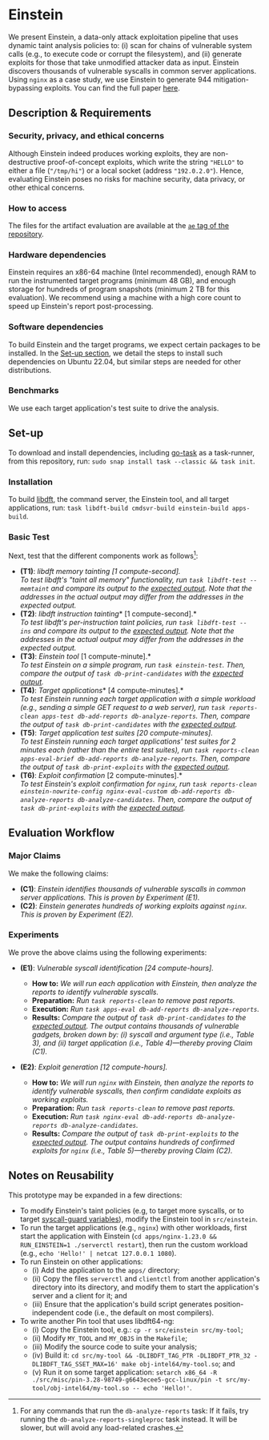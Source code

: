 # Einstein

We present Einstein, a data-only attack exploitation pipeline that uses dynamic taint analysis policies to: (i) scan for chains of vulnerable system calls (e.g., to execute code or corrupt the filesystem), and (ii) generate exploits for those that take unmodified attacker data as input.
Einstein discovers thousands of vulnerable syscalls in common server applications.
Using `nginx` as a case study, we use Einstein to generate 944 mitigation-bypassing exploits.
You can find the full paper [here](https://download.vusec.net/papers/einstein_sec24.pdf).

<!---
## Directory Structure ##

This repository is structured as follows:
-  _**TODO**_
--->

## Description & Requirements ##

### Security, privacy, and ethical concerns ###

Although Einstein indeed produces working exploits, they are non-destructive proof-of-concept exploits, which write the string `"HELLO"` to either a file (`"/tmp/hi"`) or a local socket (address `"192.0.2.0"`).
Hence, evaluating Einstein poses no risks for machine security, data privacy, or other ethical concerns.

### How to access ###

The files for the artifact evaluation are available at the [`ae` tag of the repository](https://github.com/vusec/einstein/releases/tag/ae).

### Hardware dependencies ###

Einstein requires an x86-64 machine (Intel recommended), enough RAM to run the instrumented target programs (minimum 48 GB), and enough storage for hundreds of program snapshots (minimum 2 TB for this evaluation).
We recommend using a machine with a high core count to speed up Einstein's report post-processing.

### Software dependencies ###

To build Einstein and the target programs, we expect certain packages to be installed.
In the [Set-up section](#Set-up), we detail the steps to install such dependencies on Ubuntu 22.04, but similar steps are needed for other distributions.

### Benchmarks ###

We use each target application's test suite to drive the analysis.

## Set-up ##

To download and install dependencies, including [go-task](https://taskfile.dev/#/installation) as a task-runner, from this repository, run: `sudo snap install task --classic && task init`.

### Installation ###

To build [libdft](https://github.com/vusec/libdft64-ng), the command server, the Einstein tool, and all target applications, run: `task libdft-build cmdsvr-build einstein-build apps-build`.

### Basic Test ###

Next, test that the different components work as follows[^1]:
[^1]: For any commands that run the `db-analyze-reports` task: If it fails, try running the `db-analyze-reports-singleproc` task instead. It will be slower, but will avoid any load-related crashes.
- **(T1)**: *libdft memory tainting [1 compute-second].*\
*To test libdft's "taint all memory" functionality, run `task libdft-test -- memtaint` and compare its output to the [expected output](https://github.com/vusec/libdft64-ng/blob/master/tests/memtaint.expected.out). Note that the addresses in the actual output may differ from the addresses in the expected output.*
- **(T2)**: *libdft instruction tainting** [1 compute-second].*\
*To test libdft's per-instruction taint policies, run `task libdft-test -- ins` and compare its output to the [expected output](https://github.com/vusec/libdft64-ng/blob/master/tests/ins.expected.out). Note that the addresses in the actual output may differ from the addresses in the expected output.*
- **(T3)**: *Einstein tool* [1 compute-minute].*\
*To test Einstein on a simple program, run `task einstein-test`. Then, compare the output of `task db-print-candidates` with the [expected output](apps/tests/src/tainted-syscall.expected.out).*
- **(T4)**: *Target applications** [4 compute-minutes].*\
*To test Einstein running each target application with a simple workload (e.g., sending a simple GET request to a web server), run `task reports-clean apps-test db-add-reports db-analyze-reports`. Then, compare the output of `task db-print-candidates` with the [expected output](results/reports/expected/apps-test-candidates.expected.out).*
- **(T5)**: *Target application test suites [20 compute-minutes].*\
*To test Einstein running each target applications' test suites for 2 minutes each (rather than the entire test suites), run `task reports-clean apps-eval-brief db-add-reports db-analyze-reports`. Then, compare the output of `task db-print-exploits` with the [expected output](results/reports/expected/apps-brief-candidates.expected.out).*
- **(T6)**: *Exploit confirmation* [2 compute-minutes].*\
*To test Einstein's exploit confirmation for `nginx`, run `task reports-clean einstein-nowrite-config nginx-eval-custom db-add-reports db-analyze-reports db-analyze-candidates`. Then, compare the output of `task db-print-exploits` with the [expected output](results/reports/expected/nginx-custom-exploits.expected.out).*

## Evaluation Workflow ##

### Major Claims ###

We make the following claims:
- **(C1)**: *Einstein identifies thousands of vulnerable syscalls in common server applications. This is proven by Experiment (E1).*
- **(C2)**: *Einstein generates hundreds of working exploits against `nginx`. This is proven by Experiment (E2).*

### Experiments ###

We prove the above claims using the following experiments:

- **(E1)**: *Vulnerable syscall identification [24 compute-hours].*
  - **How to:** *We will run each application with Einstein, then analyze the reports to identify vulnerable syscalls.*
  - **Preparation:** *Run `task reports-clean` to remove past reports.*
  - **Execution:** *Run `task apps-eval db-add-reports db-analyze-reports`.*
  - **Results:** *Compare the output of `task db-print-candidates` to the [expected output](results/reports/expected/apps-candidates.expected.out). The output contains thousands of vulnerable gadgets, broken down by: (i) syscall and argument type (i.e., Table 3), and (ii) target application (i.e., Table 4)—thereby proving Claim (C1).*

- **(E2)**: *Exploit generation [12 compute-hours].*
  - **How to:** *We will run `nginx` with Einstein, then analyze the reports to identify vulnerable syscalls, then confirm candidate exploits as working exploits.*
  - **Preparation:** *Run `task reports-clean` to remove past reports.*
  - **Execution:** *Run `task nginx-eval db-add-reports db-analyze-reports db-analyze-candidates`.*
  - **Results:** *Compare the output of `task db-print-exploits` to the [expected output](results/reports/expected/nginx-exploits.expected.out). The output contains hundreds of confirmed exploits for `nginx` (i.e., Table 5)—thereby proving Claim (C2).*

## Notes on Reusability ##

This prototype may be expanded in a few directions:

- To modify Einstein's taint policies (e.g, to target more syscalls, or to target [syscall-guard variables](https://www.usenix.org/conference/usenixsecurity23/presentation/ye)), modify the Einstein tool in `src/einstein`.
- To run the target applications (e.g., `nginx`) with other workloads, first start the application with Einstein (`cd apps/nginx-1.23.0 && RUN_EINSTEIN=1 ./serverctl restart`), then run the custom workload (e.g., `echo 'Hello!' | netcat 127.0.0.1 1080`).
- To run Einstein on other applications:
  - (i) Add the application to the `apps/` directory;
  - (ii) Copy the files `serverctl` and `clientctl` from another application's directory into its directory, and modify them to start the application's server and a client for it; and
  - (iii) Ensure that the application's build script generates position-independent code (i.e., the default on most compilers).
- To write another Pin tool that uses libdft64-ng:
  - (i) Copy the Einstein tool, e.g.: `cp -r src/einstein src/my-tool`;
  - (ii) Modify `MY_TOOL` and `MY_OBJS` in the `Makefile`;
  - (iii) Modify the source code to suite your analysis;
  - (iv) Build it: `cd src/my-tool && -DLIBDFT_TAG_PTR -DLIBDFT_PTR_32 -DLIBDFT_TAG_SSET_MAX=16' make obj-intel64/my-tool.so`; and
  - (v) Run it on some target application: `setarch x86_64 -R ./src/misc/pin-3.28-98749-g6643ecee5-gcc-linux/pin -t src/my-tool/obj-intel64/my-tool.so -- echo 'Hello!'`.
